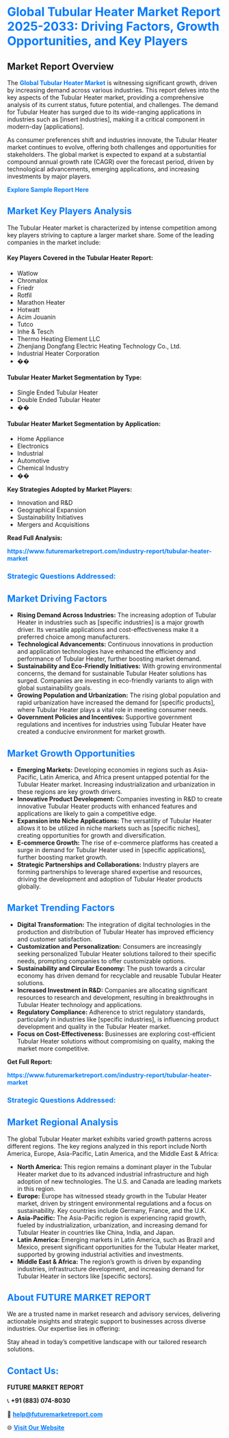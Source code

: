 <h1 style="color: #007BFF;">Global Tubular Heater Market Report 2025-2033: Driving Factors, Growth Opportunities, and Key Players</h1>

<section id="overview">
<h2>Market Report Overview</h2>
<p>The <a href="https://www.futuremarketreport.com/industry-report/tubular-heater-market" style="color: #007BFF; text-decoration: none;"><strong>Global Tubular Heater Market</strong></a> is witnessing significant growth, driven by increasing demand across various industries. This report delves into the key aspects of the Tubular Heater market, providing a comprehensive analysis of its current status, future potential, and challenges. The demand for Tubular Heater has surged due to its wide-ranging applications in industries such as [insert industries], making it a critical component in modern-day [applications].</p>
<p>As consumer preferences shift and industries innovate, the Tubular Heater market continues to evolve, offering both challenges and opportunities for stakeholders. The global market is expected to expand at a substantial compound annual growth rate (CAGR) over the forecast period, driven by technological advancements, emerging applications, and increasing investments by major players.</p>
</section>

<section id="overview">
<p><a href="https://www.futuremarketreport.com/request-sample/reportId=117880" style="color: #007BFF; text-decoration: none;"><strong>Explore Sample Report Here</strong></a></p>
</section>

<section id="key-players">
<h2 style="color: #007BFF;">Market Key Players Analysis</h2>
<p>The Tubular Heater market is characterized by intense competition among key players striving to capture a larger market share. Some of the leading companies in the market include:</p>
<h4>Key Players Covered in the Tubular Heater Report:</h4>
<ul><li>Watlow</li><li>Chromalox</li><li>Friedr</li><li>Rotfil</li><li>Marathon Heater</li><li>Hotwatt</li><li>Acim Jouanin</li><li>Tutco</li><li>Inhe &amp; Tesch</li><li>Thermo Heating Element LLC</li><li>Zhenjiang Dongfang Electric Heating Technology Co., Ltd.</li><li>Industrial Heater Corporation</li><li>��</li></ul>
<h4>Tubular Heater Market Segmentation by Type:</h4>
<ul><li>Single Ended Tubular Heater</li><li>Double Ended Tubular Heater</li><li>��</li></ul>

<h4>Tubular Heater Market Segmentation by Application:</h4>
<ul><li>Home Appliance</li><li>Electronics</li><li>Industrial</li><li>Automotive</li><li>Chemical Industry</li><li>��</li></ul>
<p><strong>Key Strategies Adopted by Market Players:</strong></p>
<ul>
<li>Innovation and R&D</li>
<li>Geographical Expansion</li>
<li>Sustainability Initiatives</li>
<li>Mergers and Acquisitions</li>
</ul>
</section>

<section>
<p><strong>Read Full Analysis: </strong></p><a href="https://www.futuremarketreport.com/industry-report/tubular-heater-market" style="color: #007BFF; text-decoration: none;"><strong>https://www.futuremarketreport.com/industry-report/tubular-heater-market</strong></a>
<h3 style="color: #007BFF;">Strategic Questions Addressed:</h3>
</section>

<section id="driving-factors">
<h2 style="color: #007BFF;">Market Driving Factors</h2>
<ul>
<li><strong>Rising Demand Across Industries:</strong> The increasing adoption of Tubular Heater in industries such as [specific industries] is a major growth driver. Its versatile applications and cost-effectiveness make it a preferred choice among manufacturers.</li>
<li><strong>Technological Advancements:</strong> Continuous innovations in production and application technologies have enhanced the efficiency and performance of Tubular Heater, further boosting market demand.</li>
<li><strong>Sustainability and Eco-Friendly Initiatives:</strong> With growing environmental concerns, the demand for sustainable Tubular Heater solutions has surged. Companies are investing in eco-friendly variants to align with global sustainability goals.</li>
<li><strong>Growing Population and Urbanization:</strong> The rising global population and rapid urbanization have increased the demand for [specific products], where Tubular Heater plays a vital role in meeting consumer needs.</li>
<li><strong>Government Policies and Incentives:</strong> Supportive government regulations and incentives for industries using Tubular Heater have created a conducive environment for market growth.</li>
</ul>
</section>

<section id="growth-opportunities">
<h2 style="color: #007BFF;">Market Growth Opportunities</h2>
<ul>
<li><strong>Emerging Markets:</strong> Developing economies in regions such as Asia-Pacific, Latin America, and Africa present untapped potential for the Tubular Heater market. Increasing industrialization and urbanization in these regions are key growth drivers.</li>
<li><strong>Innovative Product Development:</strong> Companies investing in R&D to create innovative Tubular Heater products with enhanced features and applications are likely to gain a competitive edge.</li>
<li><strong>Expansion into Niche Applications:</strong> The versatility of Tubular Heater allows it to be utilized in niche markets such as [specific niches], creating opportunities for growth and diversification.</li>
<li><strong>E-commerce Growth:</strong> The rise of e-commerce platforms has created a surge in demand for Tubular Heater used in [specific applications], further boosting market growth.</li>
<li><strong>Strategic Partnerships and Collaborations:</strong> Industry players are forming partnerships to leverage shared expertise and resources, driving the development and adoption of Tubular Heater products globally.</li>
</ul>
</section>

<section id="trending-factors">
<h2 style="color: #007BFF;">Market Trending Factors</h2>
<ul>
<li><strong>Digital Transformation:</strong> The integration of digital technologies in the production and distribution of Tubular Heater has improved efficiency and customer satisfaction.</li>
<li><strong>Customization and Personalization:</strong> Consumers are increasingly seeking personalized Tubular Heater solutions tailored to their specific needs, prompting companies to offer customizable options.</li>
<li><strong>Sustainability and Circular Economy:</strong> The push towards a circular economy has driven demand for recyclable and reusable Tubular Heater solutions.</li>
<li><strong>Increased Investment in R&D:</strong> Companies are allocating significant resources to research and development, resulting in breakthroughs in Tubular Heater technology and applications.</li>
<li><strong>Regulatory Compliance:</strong> Adherence to strict regulatory standards, particularly in industries like [specific industries], is influencing product development and quality in the Tubular Heater market.</li>
<li><strong>Focus on Cost-Effectiveness:</strong> Businesses are exploring cost-efficient Tubular Heater solutions without compromising on quality, making the market more competitive.</li>
</ul>
</section>

<section>
<p><strong>Get Full Report: </strong></p><a href="https://www.futuremarketreport.com/industry-report/tubular-heater-market" style="color: #007BFF; text-decoration: none;"><strong>https://www.futuremarketreport.com/industry-report/tubular-heater-market</strong></a>
<h3 style="color: #007BFF;">Strategic Questions Addressed:</h3>
</section>


<section id="regional-analysis">
<h2 style="color: #007BFF;">Market Regional Analysis</h2>
<p>The global Tubular Heater market exhibits varied growth patterns across different regions. The key regions analyzed in this report include North America, Europe, Asia-Pacific, Latin America, and the Middle East & Africa:</p>
<ul>
<li><strong>North America:</strong> This region remains a dominant player in the Tubular Heater market due to its advanced industrial infrastructure and high adoption of new technologies. The U.S. and Canada are leading markets in this region.</li>
<li><strong>Europe:</strong> Europe has witnessed steady growth in the Tubular Heater market, driven by stringent environmental regulations and a focus on sustainability. Key countries include Germany, France, and the U.K.</li>
<li><strong>Asia-Pacific:</strong> The Asia-Pacific region is experiencing rapid growth, fueled by industrialization, urbanization, and increasing demand for Tubular Heater in countries like China, India, and Japan.</li>
<li><strong>Latin America:</strong> Emerging markets in Latin America, such as Brazil and Mexico, present significant opportunities for the Tubular Heater market, supported by growing industrial activities and investments.</li>
<li><strong>Middle East & Africa:</strong> The region’s growth is driven by expanding industries, infrastructure development, and increasing demand for Tubular Heater in sectors like [specific sectors].</li>
</ul>
</section>

<footer>
<h2 style="color: #007BFF;">About FUTURE MARKET REPORT</h2>
<p>We are a trusted name in market research and advisory services, delivering actionable insights and strategic support to businesses across diverse industries. Our expertise lies in offering:</p>

<p>Stay ahead in today’s competitive landscape with our tailored research solutions.</p>

<h2 style="color: #007BFF;">Contact Us:</h2>
<p><strong>FUTURE MARKET REPORT</strong></p>
<p>📞 <strong>+91 (883) 074-8030</strong></p>
<p>📧 <strong><a href="mailto:help@futuremarketreport.com" style="color: #007BFF;">help@futuremarketreport.com</a></strong></p>
<p>🌐 <strong><a href="https://www.futuremarketreport.com/" style="color: #007BFF;">Visit Our Website</a></strong></p>
</footer>